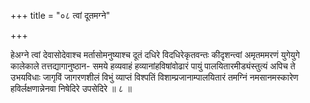 +++
title = "०८ त्वां दूतमग्ने"

+++

हेअग्ने त्वां देवासोदेवाश्च मर्तासोमनुष्याश्च दूतं दधिरे विदधिरेकृतवन्तः कीदृशन्त्वां अमृतममरणं युगेयुगे कालेकाले तत्तद्यागानुष्ठान- समये हव्यवाहं हव्यानांहविषांवोढारं पायुं पालयितारमीड्यंस्तुत्यं अपिच ते उभयविधाः जागृविं जागरणशीलं विभुं व्याप्तं विश्पतिं विशाम्प्रजानाम्पालयितारं तमग्निं नमसानमस्कारेण हविर्लक्षणान्नेनवा निषेदिरे उपसेदिरे ॥ ८ ॥